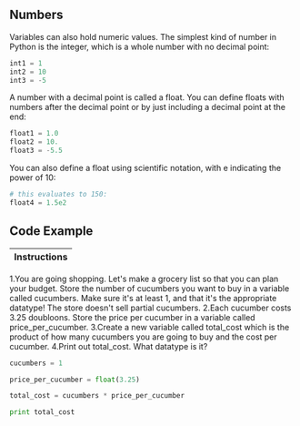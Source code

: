 ## Numbers

Variables can also hold numeric values. The simplest kind of number in Python is the integer, which is a whole number with no decimal point:

```python
int1 = 1
int2 = 10
int3 = -5
```

A number with a decimal point is called a float. You can define floats with numbers after the decimal point or by just including a decimal point at the end:

``` python
float1 = 1.0
float2 = 10.
float3 = -5.5
```

You can also define a float using scientific notation, with e indicating the power of 10:

``` python
# this evaluates to 150:
float4 = 1.5e2
```

## Code Example
Instructions  | 
------------  | 
1.You are going shopping. Let's make a grocery list so that you can plan your budget. Store the number of cucumbers you want to buy in a variable called cucumbers. Make sure it's at least 1, and that it's the appropriate datatype! The store doesn't sell partial cucumbers.
2.Each cucumber costs 3.25 doubloons. Store the price per cucumber in a variable called price_per_cucumber.
3.Create a new variable called total_cost which is the product of how many cucumbers you are going to buy and the cost per cucumber.
4.Print out total_cost. What datatype is it? 

``` python
cucumbers = 1 

price_per_cucumber = float(3.25)

total_cost = cucumbers * price_per_cucumber

print total_cost
```
